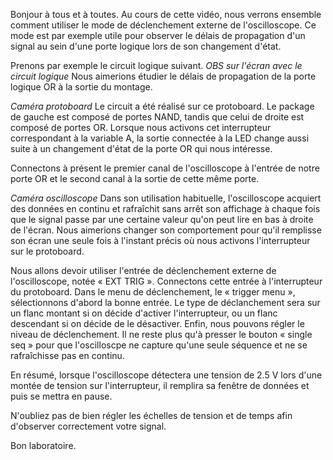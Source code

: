 Bonjour à tous et à toutes.
Au cours de cette vidéo, nous verrons ensemble comment utiliser le mode de déclenchement externe de l'oscilloscope.
Ce mode est par exemple utile pour observer le délais de propagation d'un signal au sein d'une porte logique lors de son changement d'état.

Prenons par exemple le circuit logique suivant.
*OBS sur l'écran avec le circuit logique*
Nous aimerions étudier le délais de propagation de la porte logique OR à la sortie du montage.

*Caméra protoboard*
Le circuit a été réalisé sur ce protoboard. Le package de gauche est composé de portes NAND, tandis que celui de droite est composé de portes OR.
Lorsque nous activons cet interrupteur correspondant à la variable A, la sortie connectée à la LED change aussi suite à un changement d'état de la porte OR qui nous intéresse.

Connectons à présent le premier canal de l'oscilloscope à l'entrée de notre porte OR et le second canal à la sortie de cette même porte.

*Caméra oscilloscope*
Dans son utilisation habituelle, l'oscilloscope acquiert des données en continu et rafraîchit sans arrêt son affichage à chaque fois que le signal passe par une certaine valeur qu'on peut lire en bas à droite de l'écran.
Nous aimerions changer son comportement pour qu'il remplisse son écran une seule fois à l'instant précis où nous activons l'interrupteur sur le protoboard.

Nous allons devoir utiliser l'entrée de déclenchement externe de l'oscilloscope, notée « EXT TRIG ». Connectons cette entrée à l'interrupteur du protoboard.
Dans le menu de déclenchement, le « trigger menu », sélectionnons d'abord la bonne entrée.
Le type de déclanchement sera sur un flanc montant si on décide d'activer l'interrupteur, ou un flanc descendant si on décide de le désactiver.
Enfin, nous pouvons régler le niveau de déclenchement.
Il ne reste plus qu'à presser le bouton « single seq » pour que l'oscilloscpe ne capture qu'une seule séquence et ne se rafraîchisse pas en continu.

En résumé, lorsque l'oscilloscope détectera une tension de 2.5 V lors d'une montée de tension sur l'interrupteur, il remplira sa fenêtre de données et puis se mettra en pause.

N'oubliez pas de bien régler les échelles de tension et de temps afin d'observer correctement votre signal.

Bon laboratoire.